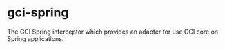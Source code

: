 # gci-spring

The GCI Spring interceptor which provides an adapter for use GCI core on Spring applications.
